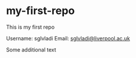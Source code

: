 # my-first-repo
This is my first repo

Username: sglvladi
Email: sglvladi@liverpool.ac.uk

Some additional text
